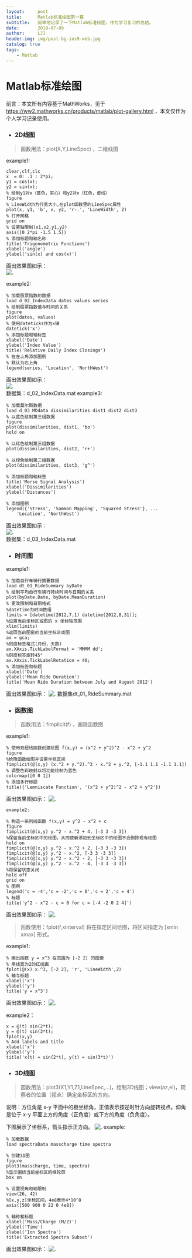 ```yaml
---
layout:     post
title:      Matlab标准绘图第一篇
subtitle:   简单地记录了一下Matlab标准绘图，作为学习复习的总结。
date:       2019-07-09
author:     LJJ
header-img: img/post-bg-ios9-web.jpg
catalog: true
tags:
    - Matlab
---
```


# Matlab标准绘图
前言：本文所有内容基于MathWorks，见于 https://ww2.mathworks.cn/products/matlab/plot-gallery.html ，本文仅作为个人学习记录使用。
- ### 2D线图
> 函数用法：plot(X,Y,LineSpec) ，二维线图

example1:

    clear,clf,clc
    x  = 0: .1 : 2*pi;
    y1 = cos(x);
    y2 = sin(x);
    % 绘制y1对x（蓝色，实心）和y2对x（红色，虚线）
    figure
    % LineWidth为行宽大小,在plot函数里的LineSpec属性
    plot(x, y1, 'b', x, y2, 'r-.', 'LineWidth', 2)
    % 打开网格
    grid on
    % 设置轴限制(x1,x2,y1,y2)
    axis([0 2*pi -1.5 1.5])
    % 添加标题和轴名称
    title('Trigonometric Functions')
    xlabel('angle')
    ylabel('sin(x) and cos(x)')    
  
  画出效果图如示：   
![.](/img/LJJ-m-01.PNG)

example2:

    % 加载股票指数的数据
    load d_02_IndexData dates values series
    % 绘制股票指数值与时间的关系
    figure
    plot(dates, values)
    % 使用dateticks作为x轴
    datetick('x')
    % 添加标题和轴标签
    xlabel('Date')
    ylabel('Index Value')
    title('Relative Daily Index Closings')
    % 在左上角添加图例
    % 默认为右上角
    legend(series, 'Location', 'NorthWest')
     
   画出效果图如示：   
![.](/img/LJJ-m-02.PNG)  
数据集：d_02_IndexData.mat
example3:

    % 加载莫尔斯数据
    load d_03_MDdata dissimilarities dist1 dist2 dist3
    % 以蓝色绘制第三组数据
    figure
    plot(dissimilarities, dist1, 'bo')
    hold on
    
    % 以红色绘制第三组数据
    plot(dissimilarities, dist2, 'r+')
    
    % 以绿色绘制第三组数据
    plot(dissimilarities, dist3, 'g^')
    
    % 添加标题和轴标签
    title('Morse Signal Analysis')
    xlabel('Dissimilarities')
    ylabel('Distances')
    
    % 添加图例
    legend({'Stress', 'Sammon Mapping', 'Squared Stress'}, ...
        'Location', 'NorthWest')
 
画出效果图如示：   
![.](/img/LJJ-m-03.PNG)  
数据集：d_03_IndexData.mat

- ### 时间图
example1:  

    % 加载自行车骑行摘要数据
    load dt_01_RideSummary byDate
    % 绘制平均自行车骑行持续时间与日期的关系
    plot(byDate.Date, byDate.MeanDuration)
    % 更改限制和日期格式
    %datetime为时间数组
    limits = [datetime(2012,7,1) datetime(2012,8,31)];
    %设置当前坐标区或图的 x 坐标轴范围
    xlim(limits)
    %返回当前图窗的当前坐标区或图
    ax = gca;
    %刻度标签格式(月份，天数)
    ax.XAxis.TickLabelFormat = 'MMMM dd';
    %刻度标签旋转45°
    ax.XAxis.TickLabelRotation = 40;
    % 添加标签和标题
    xlabel('Date')
    ylabel('Mean Ride Duration')
    title('Mean Ride Duration between July and August 2012')
    
    
 画出效果图如示： 
![.](/img/LJJ-m-04.PNG)
数据集dt_01_RideSummary.mat

- ### 函数图
 > 函数用法：fimplicit(f) ，画隐函数图

example1:

    % 使用双纽线函数创建绘图 f(x,y) = (x^2 + y^2)^2 - x^2 + y^2
    figure
    %给隐函数绘图并设置坐标区间
    fimplicit(@(x,y) (x.^2 + y.^2).^2 - x.^2 + y.^2, [-1.1 1.1 -1.1 1.1])
    % 调整色彩映射以将功能绘制为蓝色
    colormap([0 0 1])
    % 添加多行标题
    title({'Lemniscate Function', '(x^2 + y^2)^2 - x^2 + y^2'})

画出效果图如示： 
![.](/img/LJJ-m-05.PNG)

    example2:
    
    % 构造一系列线函数 f(x,y) = y^2 - x^2 + c
    figure
    fimplicit(@(x,y) y.^2 - x.^2 + 4, [-3 3 -3 3])
    %保留当前坐标区中的绘图，从而使新添加到坐标区中的绘图不会删除现有绘图
    hold on
    fimplicit(@(x,y) y.^2 - x.^2 + 2, [-3 3 -3 3])
    fimplicit(@(x,y) y.^2 - x.^2, [-3 3 -3 3])
    fimplicit(@(x,y) y.^2 - x.^2 - 2, [-3 3 -3 3])
    fimplicit(@(x,y) y.^2 - x.^2 - 4, [-3 3 -3 3])
    %将保留状态关闭
    hold off
    grid on
    % 图例
    legend('c = -4','c = -2','c = 0','c = 2','c = 4')
    % 标题
    title('y^2 - x^2 - c = 0 for c = [-4 -2 0 2 4]')
    
画出效果图如示： 
![.](/img/LJJ-m-06.PNG)

> 函数使用：fplot(f,xinterval) 将在指定区间绘图，将区间指定为 [xmin xmax] 形式。

example1:

    % 画出函数 y = x^3 在范围为 [-2 2] 的图像
    % 用线宽为2的红线画
    fplot(@(x) x.^3, [-2 2], 'r', 'LineWidth',2) 
    % 轴与标题
    xlabel('x')
    ylabel('y')
    title('y = x^3')
画出效果图如示： 
![.](/img/LJJ-m-07.PNG)

example2：

    x = @(t) sin(2*t);
    y = @(t) sin(3*t);
    fplot(x,y)
    % Add labels and title
    xlabel('x')
    ylabel('y')
    title('x(t) = sin(2*t), y(t) = sin(3*t)')

- ### 3D线图
> 函数用法：plot3(X1,Y1,Z1,LineSpec,...)，绘制3D线图；view(az,el)，观察者的位置（视点）确定坐标区的方向。

说明：方位角是 x-y 平面中的极坐标角，正值表示按逆时针方向旋转视点。仰角是位于 x-y 平面上方的角度（正角度）或下方的角度（负角度）。

下图展示了坐标系，箭头指示正方向。
![.](https://ww2.mathworks.cn/help/matlab/ref/graphics_v2_zh_CN.gif)
example:

    % 加载数据
    load spectraData masscharge time spectra
    
    % 创建3D图
    figure
    plot3(masscharge, time, spectra)
    %显示围绕当前坐标区的框轮廓
    box on
    
    % 设置视角和轴限制
    view(26, 42)
    %[x,y,z]坐标区间，4e8表示4*10^8
    axis([500 900 0 22 0 4e8])
    
    % 轴称和标题
    xlabel('Mass/Charge (M/Z)')
    ylabel('Time')
    zlabel('Ion Spectra')
    title('Extracted Spectra Subset')

画出效果图如示： 
![.](/img/LJJ-m-08.PNG)
